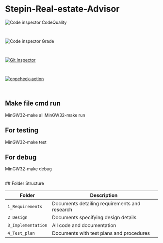 # Stepin-Real-estate-Advisor

![Code inspector CodeQuality](https://www.code-inspector.com/project/27976/score/svg)

<br>

![Code inspector Grade](https://www.code-inspector.com/project/27976/status/svg)

<br>

[![Git Inspector](https://github.com/pavansai007/Stepin-Real-estate-Advisor/actions/workflows/git_inspector.yml/badge.svg)](https://github.com/pavansai007/Stepin-Real-estate-Advisor/actions/workflows/git_inspector.yml)

<br>

[![cppcheck-action](https://github.com/pavansai007/Stepin-Real-estate-Advisor/actions/workflows/cppcheck.yml/badge.svg)](https://github.com/pavansai007/Stepin-Real-estate-Advisor/actions/workflows/cppcheck.yml)





<br>

## Make file cmd run
MinGW32-make all
MinGW32-make run
## For testing
MinGW32-make test
## For debug
MinGW32-make debug

<br>
## Folder Structure

| Folder             | Description                                   |
| ------------------ | --------------------------------------------- |
| `1_Requirements`   | Documents detailing requirements and research |
| `2_Design`         | Documents specifying design details           |
| `3_Implementation` | All code and documentation                    |
| `4_Test_plan`      | Documents with test plans and procedures      |
